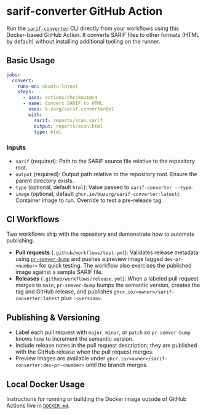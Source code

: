 # sarif-converter GitHub Action

Run the [`sarif-converter`](https://gitlab.com/ignis-build/sarif-converter) CLI directly from your workflows using this Docker-based GitHub Action. It converts SARIF files to other formats (HTML by default) without installing additional tooling on the runner.

## Basic Usage

```yaml
jobs:
  convert:
    runs-on: ubuntu-latest
    steps:
      - uses: actions/checkout@v4
      - name: Convert SARIF to HTML
        uses: b-zurg/sarif-converter@v1
        with:
          sarif: reports/scan.sarif
          output: reports/scan.html
          type: html
```

### Inputs

- `sarif` (required): Path to the SARIF source file relative to the repository root.
- `output` (required): Output path relative to the repository root. Ensure the parent directory exists.
- `type` (optional, default `html`): Value passed to `sarif-converter --type`.
- `image` (optional, default `ghcr.io/buzurg/sarif-converter:latest`): Container image to run. Override to test a pre-release tag.

## CI Workflows

Two workflows ship with the repository and demonstrate how to automate publishing.

- **Pull requests** (`.github/workflows/test.yml`): Validates release metadata using [`pr-semver-bump`](https://github.com/jefflinse/pr-semver-bump) and pushes a preview image tagged `dev-pr-<number>` for quick testing. The workflow also exercises the published image against a sample SARIF file.
- **Releases** (`.github/workflows/release.yml`): When a labeled pull request merges to `main`, `pr-semver-bump` bumps the semantic version, creates the tag and GitHub release, and publishes `ghcr.io/<owner>/sarif-converter:latest` plus `:<version>`.

## Publishing & Versioning

- Label each pull request with `major`, `minor`, or `patch` so `pr-semver-bump` knows how to increment the semantic version.
- Include release notes in the pull request description; they are published with the GitHub release when the pull request merges.
- Preview images are available under `ghcr.io/<owner>/sarif-converter:dev-pr-<number>` until the branch merges.

## Local Docker Usage

Instructions for running or building the Docker image outside of GitHub Actions live in [`DOCKER.md`](DOCKER.md).

